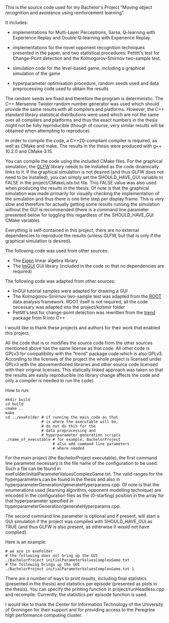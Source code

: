 This is the source code used for my Bachelor's Project "Moving object recognition and avoidance using
reinforcement learning".

It includes:
- implementations for Multi-Layer Perceptrons, Sarsa, Q-learning with Experience Replay and Double Q-learning with Experience Replay.

- implementations for the novel opponent recognition techniques presented in the paper, and two statistical procedures: Pettitt's test for Change-Point detection and the Kolmogorov-Smirnov two-sample test.

- simulation code for the level-based game, including a graphical simulation of the game

- hyperparameter optimisation procedure, random seeds used and data preprocessing code used to obtain the results

The random seeds are fixed and therefore the program is deterministic. The C++ Mersenne Twister random number generator was used which should provide the same results with all compilers and platforms. However, the C++ standard library statistical distributions were used which are not the same over all compilers and platforms and thus the exact numbers in the thesis might not be fully reproducible (though of course, very similar results will be obtained when attempting to reproduce).

In order to compile the code, a C++20-compliant compiler is required, as well as CMake and make. The results in the thesis were produced with g++ 10.2.0 and CMake 3.15.

You can compile the code using the included CMake files. For the graphical simulation, the [GLFW](https://github.com/glfw/glfw) library needs to be installed as the code dinamically links to it. If the graphical simulation is not desired (and thus GLFW does not need to be installed), you can simply set the SHOULD_HAVE_GUI variable to FALSE in the project/CMakeLists.txt file. This FALSE value was also used when producing the results in the thesis. Of note is that the graphical simulation was made primarily for visually checking the implementation of the simulation and thus there is one time step per display frame. This is very slow and therefore for actually getting some results running the simulation without the GUI is recommended (there is a command line parameter presented below for toggling this regardless of the SHOULD_HAVE_GUI CMake variable).

Everything is self-contained in this project, there are no external dependencies to reproduce the results (unless GLFW, but that is only if the graphical simulation is desired).

The following code was used from other sources:
- The [Eigen](https://gitlab.com/libeigen/eigen) linear algebra library
- The [ImGUI](https://github.com/ocornut/imgui) GUI library (included in the code so that no dependencies are required)

The following code was adapted from other sources:
- ImGUI tutorial samples were adapted for drawing a GUI
- The Kolmogorov-Smirnov two-sample test was adapted from the [ROOT](https://github.com/root-project/root) data analysis framework. ROOT itself is not required, all the code necessary was adapted into the project/kolsmir folder
- Pettitt's test for change-point detection was rewritten from the [trend](https://cran.r-project.org/web/packages/trend/index.html) package from R into C++

I would like to thank these projects and authors for their work that enabled this project.

All the code that is or modifies the source code from the other sources mentioned above has the same license as that code. All other code is GPLv3 for compatibility with the "trend" package code which is also GPLv3. According to the licenses of the project the whole project is licensed under GPLv3 with the abovementioned libraries and other source code licensed with their original licenses. This statically linked approach was taken so that the results are easily reproducible (no library change affects the code and only a compiler is needed to run the code).


How to run:

```shell
mkdir build
cd build
cmake ..
make
cd ../exeFolder # if running the main code as that
                # is where the executable will be, 
                # do not do this for the 
                # data preprocessing and 
                # hyperparameter generation scripts
./name_of_executable # for example, BachelorProject
                     # also add command line parameters
                     # where needed
```

For the main project (the BachelorProject executable),
the first command line parameter necessary is the file name
of the configuration to be used. Such a file can be found in exeFolder/initialParameterValuesComplexGame.txt. The valid ranges for the hyperparameters can be found in the thesis and also in hyperparameterGeneration/generateHyperparams.cpp. Of note is that the enumerations used (learning algorithm, opponent modelling technique) are encoded in the configuration files as the (0-starting) position in the array for that hyperparameter specified in hyperparameterGeneration/generateHyperparams.cpp.

The second command line parameter is optional and if present, will start a GUI simulation if the project was compiled with SHOULD_HAVE_GUI as TRUE (and thus GLFW is also present, as otherwise it would not have compiled).

Here is an example:

```shell
# we are in exeFolder
# the following does not bring up the GUI
./BachelorProject initialParameterValuesComplexGame.txt
# the following brings up the GUI
./BachelorProject initialParameterValuesComplexGame.txt 1
```
There are a number of ways to print results, including final statistics (presented in the thesis) and statistics per episode (presented as plots in the thesis). You can specify the printing function in project/runHeadless.cpp and recompile. Currently, the statistics per episode function is used.

I would like to thank the Center for Information Technology of the University of Groningen for their support and for providing access to the Peregrine high performance computing cluster.

